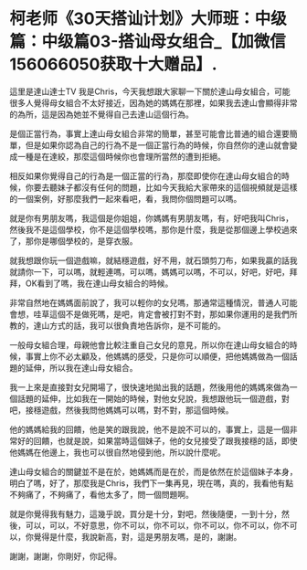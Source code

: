 # 柯老师《30天搭讪计划》大师班：中级篇：中级篇03-搭讪母女组合_【加微信156066050获取十大赠品】.

這里是達山達士TV 我是Chris，今天我想跟大家聊一下關於達山母女組合，可能很多人覺得母女組合不太好接近，因為她的媽媽在那裡，如果我去達山會顯得非常的為所，這是因為她並不覺得自己去達山這個行為。

是個正當行為，事實上達山母女組合非常的簡單，甚至可能會比普通的組合還要簡單，但是如果你認為自己的行為不是一個正當行為的時候，你自然你的達山就會變成一種是在達絞，那麼這個時候你也會理所當然的遭到拒絕。

相反如果你覺得自己的行為是一個正當的行為，那麼即使你在達山母女組合的時候，你要去聽妹子都沒有任何的問題，比如今天我給大家帶來的這個視頻就是這樣的一個案例，好那麼我們一起來看吧，看，我問你個問題可以嗎。

就是你有男朋友嗎，我這個是你姐姐，你媽媽有男朋友嗎，有，好吧我叫Chris，然後我不是這個學校，你不是這個學校嗎，那你是什麼，我是從那個邊上學校過來了，那你是哪個學校的，是穿衣服。

就我想跟你玩一個遊戲嘛，就結穩遊戲，好不用，就石頭剪刀布，如果我贏的話我就請你一下，可以嗎，就輕連嗎，可以嗎，媽媽可以嗎，不可以，好吧，好吧，拜拜，OK看到了嗎，我在達山母女組合的時候。

非常自然地在媽媽面前說了，我可以輕你的女兒嗎，那通常這種情況，普通人可能會想，哇草這個不是做死嗎，是吧，肯定會被打對不對，那如果你運用的是我們所教的，達山方式的話，我可以很負責地告訴你，是不可能的。

一般母女組合理，母親他會比較注重自己女兒的意見，所以你在達山母女組合的時候，事實上你不必太顧及，他媽媽的感受，只是你可以順便，把他媽媽做為一個話題的延伸，所以我在達山母女組合。

我一上來是直接對女兒開場了，很快速地拋出我的話題，然後用他的媽媽來做為一個話題的延伸，比如我在一開始的時候，對他女兒說，我想跟他玩一個遊戲，對吧，接穩遊戲，然後我問他媽媽可以嗎，對不對，那這個時候。

他的媽媽給我的回饋，他是笑的跟我說，他不是說不可以的，事實上，這是一個非常好的回饋，也就是說，如果當時這個妹子，他的女兒接受了跟我接穩的話，即使他媽媽在他邊上，我也可以很自然地侵到他，所以說什麼呢。

達山母女組合的關鍵並不是在於，她媽媽而是在於，而是依然在於這個妹子本身，明白了嗎，好了，那麼我是Chris，我們下一集再見，現在嗎，真的，我看他有點不夠痛了，不夠痛了，看他太多了，問一個問題啊。

就是你覺得我有魅力，這幾乎說，買分是十分，對吧，然後隨便，一到十分，然後，可以，可以，不好意思，你不可以，你不可以，你不可以，你不可以，你不可以，你覺得是什麼，我說新高，對，這是男朋友嗎，是的，謝謝。

謝謝，謝謝，你剛好，你記得。
